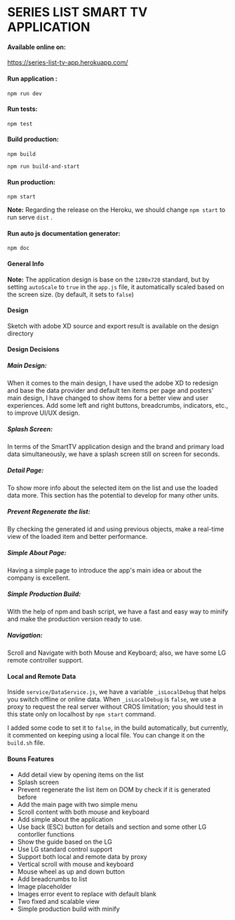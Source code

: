# SERIES LIST SMART TV APPLICATION



#### Available online on:

https://series-list-tv-app.herokuapp.com/



#### Run application : 

`npm run dev `



#### Run tests: 

`npm test`



#### Build production: 

`npm build`

`npm run build-and-start`



#### Run production: 

`npm start`

**Note:** Regarding the release on the Heroku, we should change `npm start` to run serve `dist` .



#### Run auto js documentation generator: 

`npm doc`



#### General Info

**Note:** The application design is base on the `1280x720` standard, but by setting `autoScale` to `true` in the `app.js` file, it automatically scaled based on the screen size. (by default, it sets to ‍`false`)



#### Design 

Sketch with adobe XD source and export result is available on the design directory



#### Design Decisions

##### Main Design:
When it comes to the main design, I have used the adobe XD to redesign and base the data provider and default ten items per page and posters' main design, I have changed to show items for a better view and user experiences. Add some left and right buttons, breadcrumbs, indicators, etc., to improve UI/UX design.

##### Splash Screen:
In terms of the SmartTV application design and the brand and primary load data simultaneously, we have a splash screen still on screen for seconds.

##### Detail Page:
To show more info about the selected item on the list and use the loaded data more. This section has the potential to develop for many other units.

##### Prevent Regenerate the list:
By checking the generated id and using previous objects, make a real-time view of the loaded item and better performance.

##### Simple About Page:
Having a simple page to introduce the app's main idea or about the company is excellent.

##### Simple Production Build:
With the help of npm and bash script, we have a fast and easy way to minify and make the production version ready to use.

##### Navigation:
Scroll and Navigate with both Mouse and Keyboard; also, we have some LG remote controller support.



#### Local and Remote Data

Inside `service/DataService.js`, we have a variable `_isLocalDebug` that helps you switch offline or online data. When `_isLocalDebug` is `false`, we use a proxy to request the real server without CROS limitation; you should test in this state only on localhost by `npm start` command.

I added some code to set it to `false`, in the build automatically, but currently, it commented on keeping using a local file. You can change it on the `build.sh` file. 

  

#### Bouns Features

* Add detail view by opening items on the list
* Splash screen
* Prevent regenerate the list item on DOM by check if it is generated before
* Add the main page with two simple menu
* Scroll content with both mouse and keyboard
* Add simple about the application
* Use back (ESC) button for details and section and some other LG contorller functions
* Show the guide based on the LG
* Use LG standard control support
* Support both local and remote data by proxy
* Vertical scroll with mouse and keyboard
* Mouse wheel as up and down button
* Add breadcrumbs to list
* Image placeholder
* Images error event to replace with default blank
* Two fixed and scalable view
* Simple production build with minify




